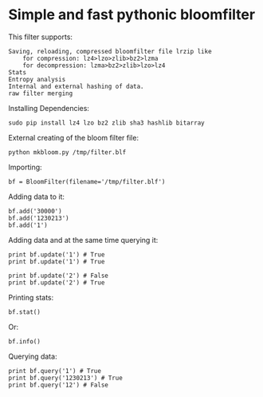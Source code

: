 # Simple and fast pythonic bloomfilter

This filter supports: 

    Saving, reloading, compressed bloomfilter file lrzip like
        for compression: lz4>lzo>zlib>bz2>lzma
        for decompression: lzma>bz2>zlib>lzo>lz4
    Stats
    Entropy analysis
    Internal and external hashing of data.
    raw filter merging

Installing Dependencies:

    sudo pip install lz4 lzo bz2 zlib sha3 hashlib bitarray

External creating of the bloom filter file:

    python mkbloom.py /tmp/filter.blf

Importing:

    bf = BloomFilter(filename='/tmp/filter.blf')

Adding data to it:

    bf.add('30000')
    bf.add('1230213')
    bf.add('1')
    
Adding data and at the same time querying it:

    print bf.update('1') # True
    print bf.update('1') # True
    
    print bf.update('2') # False
    print bf.update('2') # True

Printing stats:

    bf.stat()
    
Or:
    
    bf.info()

Querying data:

    print bf.query('1') # True
    print bf.query('1230213') # True
    print bf.query('12') # False
